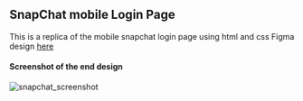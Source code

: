 ## SnapChat mobile Login Page

This is a replica of the mobile snapchat login page using html and css
Figma design [here](https://www.figma.com/file/dxXMZpEsY4blaTjGQ3ltw7/Redesign-Snapchat's-Login-Page-(Community)?node-id=0%3A1&mode=dev)


#### Screenshot of the end design

![snapchat_screenshot](https://github.com/berniceu/atlp/assets/113672733/d4a8d38a-0eb8-4d9b-88f0-63396876dc3b)
